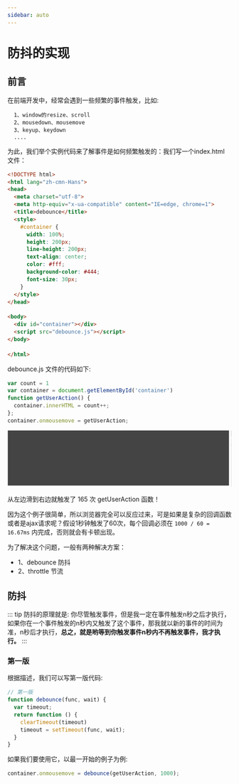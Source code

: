 ```yaml
---
sidebar: auto
---
```


# 防抖的实现

## 前言
在前端开发中，经常会遇到一些频繁的事件触发，比如:
```
  1、window的resize、scroll
  2、mousedown、mousemove
  3、keyup、keydown
  ....
```
为此，我们举个实例代码来了解事件是如何频繁触发的：我们写一个index.html 文件：
```html
<!DOCTYPE html>
<html lang="zh-cmn-Hans">
<head>
  <meta charset="utf-8">
  <meta http-equiv="x-ua-compatible" content="IE=edge, chrome=1">
  <title>debounce</title>
  <style>
    #container {
      width: 100%; 
      height: 200px; 
      line-height: 200px; 
      text-align: center; 
      color: #fff; 
      background-color: #444; 
      font-size: 30px;
    }
  </style>
</head>

<body>
  <div id="container"></div>
  <script src="debounce.js"></script>
</body>

</html>
```

debounce.js 文件的代码如下:
```js
var count = 1
var container = document.getElementById('container')
function getUserAction() {
  container.innerHTML = count++;
};
container.onmousemove = getUserAction;
```
![未做防抖处理](./../../images/javascript/01.gif)

从左边滑到右边就触发了 165 次 getUserAction 函数！

因为这个例子很简单，所以浏览器完全可以反应过来，可是如果是复杂的回调函数或者是ajax请求呢？假设1秒钟触发了60次，每个回调必须在 `1000 / 60 = 16.67ms` 内完成，否则就会有卡顿出现。

为了解决这个问题，一般有两种解决方案：
- 1、debounce 防抖
- 2、throttle 节流

## 防抖

::: tip
防抖的原理就是: 你尽管触发事件，但是我一定在事件触发n秒之后才执行，如果你在一个事件触发的n秒内又触发了这个事件，那我就以新的事件的时间为准，n秒后才执行，**总之，就是哟等到你触发事件n秒内不再触发事件，我才执行。**
:::

### 第一版
根据描述，我们可以写第一版代码:

```js
// 第一版
function debounce(func, wait) {
  var timeout;
  return function () {
    clearTimeout(timeout)
    timeout = setTimeout(func, wait);
  }
}
```
如果我们要使用它，以最一开始的例子为例:
```js
container.onmousemove = debounce(getUserAction, 1000);
```